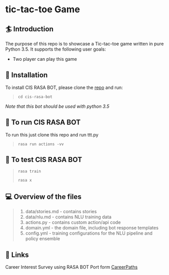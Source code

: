 # tic-tac-toe Game

## 🏄 Introduction
The purpose of this repo is to showcase a Tic-tac-toe game written in pure Python 3.5.
	It supports the following user goals:
   *  Two player can play this game
	  
## 👷 Installation

To install CIS RASA BOT, please clone the [repo](https://gitlab.com/internshiptasks/cis-rasa-bot.git) and run:
	
>  `cd cis-rasa-bot`

*Note that this bot should be used with python 3.5*
	
## 🤖 To run CIS RASA BOT
To run this just clone this repo and run ttt.py
>  `rasa run actions -vv`

## :rocket: To test CIS RASA BOT

> `rasa train`
> 
> `rasa x`


	
## 💻 Overview of the files

> 1.  data/stories.md - contains stories
> 2.  data/nlu.md - contains NLU training data
> 3.  actions.py - contains custom action/api code
> 4.  domain.yml - the domain file, including bot response templates
> 5.  config.yml - training configurations for the NLU pipeline and policy ensemble
	


## :link: Links
Career Interest Survey using RASA BOT Port form  [CareerPaths](https://thecareerlabs.net/cta)
